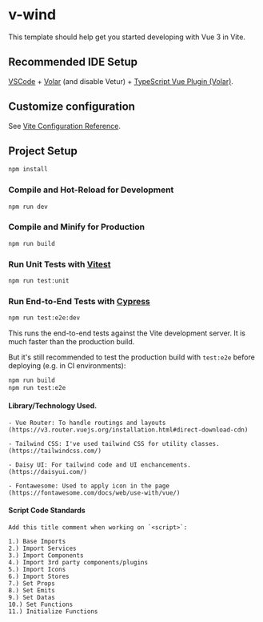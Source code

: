 # v-wind

This template should help get you started developing with Vue 3 in Vite.

## Recommended IDE Setup

[VSCode](https://code.visualstudio.com/) + [Volar](https://marketplace.visualstudio.com/items?itemName=Vue.volar) (and disable Vetur) + [TypeScript Vue Plugin (Volar)](https://marketplace.visualstudio.com/items?itemName=Vue.vscode-typescript-vue-plugin).

## Customize configuration

See [Vite Configuration Reference](https://vitejs.dev/config/).

## Project Setup

```sh
npm install
```

### Compile and Hot-Reload for Development

```sh
npm run dev
```

### Compile and Minify for Production

```sh
npm run build
```

### Run Unit Tests with [Vitest](https://vitest.dev/)

```sh
npm run test:unit
```

### Run End-to-End Tests with [Cypress](https://www.cypress.io/)

```sh
npm run test:e2e:dev
```

This runs the end-to-end tests against the Vite development server.
It is much faster than the production build.

But it's still recommended to test the production build with `test:e2e` before deploying (e.g. in CI environments):

```sh
npm run build
npm run test:e2e
```

#### Library/Technology Used.

```
- Vue Router: To handle routings and layouts (https://v3.router.vuejs.org/installation.html#direct-download-cdn)

- Tailwind CSS: I've used tailwind CSS for utility classes. (https://tailwindcss.com/)

- Daisy UI: For tailwind code and UI enchancements. (https://daisyui.com/)

- Fontawesome: Used to apply icon in the page (https://fontawesome.com/docs/web/use-with/vue/)
```

#### Script Code Standards

```
Add this title comment when working on `<script>`:

1.) Base Imports
2.) Import Services
3.) Import Components
4.) Import 3rd party components/plugins
5.) Import Icons
6.) Import Stores
7.) Set Props
8.) Set Emits
9.) Set Datas
10.) Set Functions
11.) Initialize Functions
```
